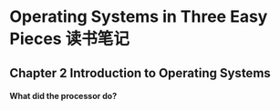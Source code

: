 # Operating Systems in Three Easy Pieces 读书笔记

## Chapter 2 Introduction to Operating Systems
#### What did the processor do?

